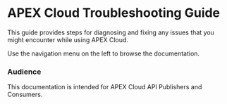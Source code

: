 # APEX Cloud Troubleshooting Guide

This guide provides steps for diagnosing and fixing any issues that you might encounter while using APEX Cloud.

Use the navigation menu on the left to browse the documentation. 

### Audience

This documentation is intended for APEX Cloud API Publishers and Consumers.

